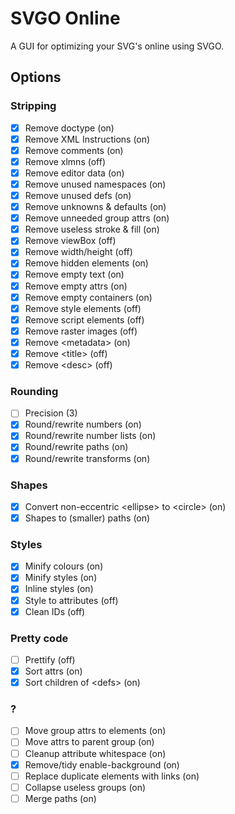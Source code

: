 # SVGO Online

A GUI for optimizing your SVG's online using SVGO.

## Options

### Stripping

- [x] Remove doctype (on)
- [x] Remove XML Instructions (on)
- [x] Remove comments (on)
- [x] Remove xlmns (off)
- [x] Remove editor data (on)
- [x] Remove unused namespaces (on)
- [x] Remove unused defs (on)
- [x] Remove unknowns & defaults (on)
- [x] Remove unneeded group attrs (on)
- [x] Remove useless stroke & fill (on)
- [x] Remove viewBox (off)
- [x] Remove width/height (off)
- [x] Remove hidden elements (on)
- [x] Remove empty text (on)
- [x] Remove empty attrs (on)
- [x] Remove empty containers (on)
- [x] Remove style elements (off)
- [x] Remove script elements (off)
- [x] Remove raster images (off)
- [x] Remove \<metadata\> (on)
- [x] Remove \<title\> (off)
- [x] Remove \<desc\> (off)

### Rounding

- [ ] Precision (3)
- [x] Round/rewrite numbers (on)
- [x] Round/rewrite number lists (on)
- [x] Round/rewrite paths (on)
- [x] Round/rewrite transforms (on)

### Shapes

- [x] Convert non-eccentric \<ellipse\> to \<circle\> (on)
- [x] Shapes to (smaller) paths (on)

### Styles

- [x] Minify colours (on)
- [x] Minify styles (on)
- [x] Inline styles (on)
- [x] Style to attributes (off)
- [x] Clean IDs (off)

### Pretty code

- [ ] Prettify (off)
- [x] Sort attrs (on)
- [x] Sort children of \<defs\> (on)

### ?

- [ ] Move group attrs to elements (on)
- [ ] Move attrs to parent group (on)
- [ ] Cleanup attribute whitespace (on)
- [x] Remove/tidy enable-background (on)
- [ ] Replace duplicate elements with links (on)
- [ ] Collapse useless groups (on)
- [ ] Merge paths (on)
